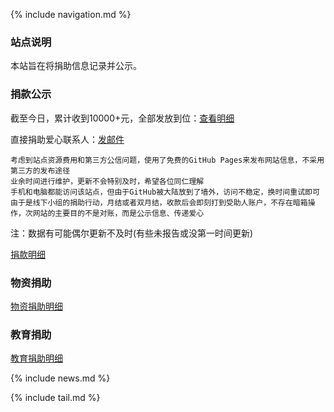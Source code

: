 
{% include navigation.md %}

### 站点说明

本站旨在将捐助信息记录并公示。

### 捐款公示

截至今日，累计收到10000+元，全部发放到位：[查看明细](./data/hubei-donation.csv)

直接捐助爱心联系人：[发邮件](mailto:838472987@qq.com)

```
考虑到站点资源费用和第三方公信问题，使用了免费的GitHub Pages来发布网站信息，不采用第三方的发布途径
业余时间进行维护，更新不会特别及时，希望各位同仁理解
手机和电脑都能访问该站点，但由于GitHub被大陆放到了墙外，访问不稳定，换时间重试即可
由于是线下小组的捐助行动，月结或者双月结，收款后会即刻打到受助人账户，不存在暗箱操作，次网站的主要目的不是对账，而是公示信息、传递爱心
```
注：数据有可能偶尔更新不及时(有些未报告或没第一时间更新)

[捐款明细](./juankuanmingxi)


### 物资捐助

[物资捐助明细](./jiaoyujuanzhu)

### 教育捐助

[教育捐助明细](./jiaoyujuanzhu)



{% include news.md %}

{% include tail.md %}

